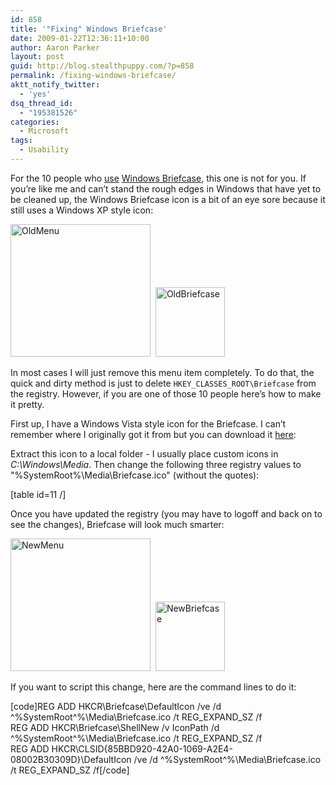 ```yaml
---
id: 858
title: '"Fixing" Windows Briefcase'
date: 2009-01-22T12:36:11+10:00
author: Aaron Parker
layout: post
guid: http://blog.stealthpuppy.com/?p=858
permalink: /fixing-windows-briefcase/
aktt_notify_twitter:
  - 'yes'
dsq_thread_id:
  - "195381526"
categories:
  - Microsoft
tags:
  - Usability
---
```

For the 10 people who [use](http://support.microsoft.com/kb/307885) [Windows Briefcase](http://en.wikipedia.org/wiki/Briefcase_%28Microsoft_Windows%29), this one is not for you. If you’re like me and can’t stand the rough edges in Windows that have yet to be cleaned up, the Windows Briefcase icon is a bit of an eye sore because it still uses a Windows XP style icon:

[<img style="border-right-width: 0px; display: inline; border-top-width: 0px; border-bottom-width: 0px; border-left-width: 0px" title="OldMenu" src="http://stealthpuppy.com/wp-content/uploads/2009/01/oldmenu-thumb.png" border="0" alt="OldMenu" width="224" height="212" />](http://stealthpuppy.com/wp-content/uploads/2009/01/oldmenu.png)  [<img style="border-bottom: 0px; border-left: 0px; display: inline; border-top: 0px; border-right: 0px" title="OldBriefcase" src="http://stealthpuppy.com/wp-content/uploads/2009/01/oldbriefcase-thumb.png" border="0" alt="OldBriefcase" width="111" height="111" />](http://stealthpuppy.com/wp-content/uploads/2009/01/oldbriefcase.png)

In most cases I will just remove this menu item completely. To do that, the quick and dirty method is just to delete `HKEY_CLASSES_ROOT\Briefcase` from the registry. However, if you are one of those 10 people here’s how to make it pretty.

First up, I have a Windows Vista style icon for the Briefcase. I can’t remember where I originally got it from but you can download it [here](http://cid-74b5baa3414de283.skydrive.live.com/self.aspx/Public/Icons/Briefcase%20Icon.zip):



Extract this icon to a local folder - I usually place custom icons in _C:\Windows\Media_. Then change the following three registry values to "%SystemRoot%\Media\Briefcase.ico" (without the quotes):

[table id=11 /]

Once you have updated the registry (you may have to logoff and back on to see the changes), Briefcase will look much smarter:

[<img style="border-right-width: 0px; display: inline; border-top-width: 0px; border-bottom-width: 0px; border-left-width: 0px" title="NewMenu" src="http://stealthpuppy.com/wp-content/uploads/2009/01/newmenu-thumb.png" border="0" alt="NewMenu" width="224" height="212" />](http://stealthpuppy.com/wp-content/uploads/2009/01/newmenu.png)  [<img style="border-right-width: 0px; display: inline; border-top-width: 0px; border-bottom-width: 0px; border-left-width: 0px" title="NewBriefcase" src="http://stealthpuppy.com/wp-content/uploads/2009/01/newbriefcase-thumb.png" border="0" alt="NewBriefcase" width="111" height="111" />](http://stealthpuppy.com/wp-content/uploads/2009/01/newbriefcase.png)

If you want to script this change, here are the command lines to do it:

[code]REG ADD HKCR\Briefcase\DefaultIcon /ve /d ^%SystemRoot^%\Media\Briefcase.ico /t REG\_EXPAND\_SZ /f  
REG ADD HKCR\Briefcase\ShellNew /v IconPath /d ^%SystemRoot^%\Media\Briefcase.ico /t REG\_EXPAND\_SZ /f  
REG ADD HKCR\CLSID\{85BBD920-42A0-1069-A2E4-08002B30309D}\DefaultIcon /ve /d ^%SystemRoot^%\Media\Briefcase.ico /t REG\_EXPAND\_SZ /f[/code]